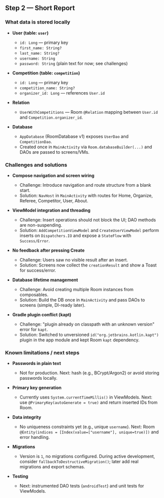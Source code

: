 ## Step 2 — Short Report

### What data is stored locally
- **User (table: `user`)**
  - `id: Long` — primary key
  - `first_name: String?`
  - `last_name: String?`
  - `username: String`
  - `password: String` (plain text for now; see challenges)

- **Competition (table: `competition`)**
  - `id: Long` — primary key
  - `competition_name: String?`
  - `organizer_id: Long` — references `User.id`

- **Relation**
  - `UserWithCompetitions` — Room `@Relation` mapping between `User.id` and `Competition.organizer_id`.

- **Database**
  - `AppDatabase` (RoomDatabase v1) exposes `UserDao` and `CompetitionDao`.
  - Created once in `MainActivity` via `Room.databaseBuilder(...)` and DAOs are passed to screens/VMs.

### Challenges and solutions
- **Compose navigation and screen wiring**
  - Challenge: Introduce navigation and route structure from a blank start.
  - Solution: `NavHost` in `MainActivity` with routes for Home, Organize, Referee, Competitor, User, About.

- **ViewModel integration and threading**
  - Challenge: Insert operations should not block the UI; DAO methods are non-suspending.
  - Solution: `AddCompetitionViewModel` and `CreateUserViewModel` perform inserts on `Dispatchers.IO` and expose a `StateFlow` with `Success/Error`.

- **No feedback after pressing Create**
  - Challenge: Users saw no visible result after an insert.
  - Solution: Screens now collect the `creationResult` and show a Toast for success/error.

- **Database lifetime management**
  - Challenge: Avoid creating multiple Room instances from composables.
  - Solution: Build the DB once in `MainActivity` and pass DAOs to screens (simple, DI-ready later).

- **Gradle plugin conflict (kapt)**
  - Challenge: "plugin already on classpath with an unknown version" error for `kapt`.
  - Solution: Switched to unversioned `id("org.jetbrains.kotlin.kapt")` plugin in the app module and kept Room `kapt` dependency.

### Known limitations / next steps
- **Passwords in plain text**
  - Not for production. Next: hash (e.g., BCrypt/Argon2) or avoid storing passwords locally.

- **Primary key generation**
  - Currently uses `System.currentTimeMillis()` in ViewModels. Next: use `@PrimaryKey(autoGenerate = true)` and return inserted IDs from Room.

- **Data integrity**
  - No uniqueness constraints yet (e.g., unique `username`). Next: Room `@Entity(indices = [Index(value=["username"], unique=true)])` and error handling.

- **Migrations**
  - Version is `1`, no migrations configured. During active development, consider `fallbackToDestructiveMigration()`; later add real migrations and export schemas.

- **Testing**
  - Next: instrumented DAO tests (`androidTest`) and unit tests for ViewModels.


